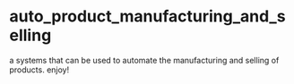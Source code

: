 # auto_product_manufacturing_and_selling
a systems that can be used to automate the manufacturing and selling of products. enjoy!
